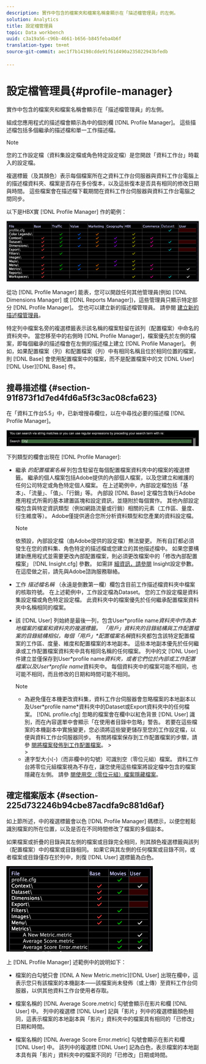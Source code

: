 ```yaml
---
description: 實作中包含的檔案夾和檔案名稱會顯示在「描述檔管理員」的左側。
solution: Analytics
title: 設定檔管理員
topic: Data workbench
uuid: c3a19a56-c96b-4661-b656-b845feba4b6f
translation-type: tm+mt
source-git-commit: aec1f7b14198cdde91f61d490a235022943bfedb

---
```



# 設定檔管理員{#profile-manager}

實作中包含的檔案夾和檔案名稱會顯示在「描述檔管理員」的左側。

組成您應用程式的描述檔會顯示為中的個別欄 [!DNL Profile Manager]。 這些描述檔包括多個繼承的描述檔和單一工作描述檔。

>[!NOTE]
>
>您的工作設定檔（資料集設定檔或角色特定設定檔）是您開啟「資料工作台」時載入的設定檔。

複選標籤（及其顏色）表示每個檔案所在之資料工作台伺服器與資料工作台電腦上的描述檔資料夾、檔案是否存在多份復本，以及這些復本是否具有相同的修改日期與時間。 這些檔案會在描述檔下載期間在資料工作台伺服器與資料工作台電腦之間同步。

以下是HBX實 [!DNL Profile Manager] 作的範例：

![](assets/client-prof.png)

從功 [!DNL Profile Manager] 能表，您可以開啟任何其他管理員(例如 [!DNL Dimensions Manager] 或 [!DNL Reports Manager])，這些管理員只顯示特定部分 [!DNL Profile Manager]。 您也可以建立新的描述檔管理員。 請參閱 [建立新的描述檔管理員](../../../../home/c-get-started/c-intf-anlys-ftrs/c-cstm-prof-files-mgrs/c-new-prof-mgrs.md#concept-0021e006523e4d538aaa16322731d9d3)。

特定列中檔案名旁的複選標籤表示該名稱的檔案駐留在該列（配置檔案）中命名的資料夾中。 當您移至中的右側時 [!DNL Profile Manager]，檔案優先於左側的檔案，即每個繼承的描述檔會在左側的描述檔上建立 [!DNL Profile Manager]。 例如，如果配置檔案（列）和配置檔案（列）中有相同名稱且位於相同位置的檔案，則 [!DNL Base] 會使用配置檔案中的檔案，而不是配置檔案中的文 [!DNL User][!DNL User][!DNL Base] 件。

## 搜尋描述檔 {#section-91f873f1d7ed4fd6a5f3c3ac08cfa623}

在「資料工作台5.5」中，已新增搜尋欄位，以在中尋找必要的描述檔 [!DNL Profile Manager]。

![](assets/client-prof2.png)

下列類型的欄會出現在 [!DNL Profile Manager]:

* 繼承 *的配置檔案名稱* 列包含駐留在每個配置檔案資料夾中的檔案的複選標籤。 繼承的個人檔案包括Adobe提供的內部個人檔案，以及您建立和維護的任何公司特定或角色特定個人檔案。 在上述範例中，內部設定檔包括「基本」、「流量」、「值」、「行銷」等。 內部設 [!DNL Base] 定檔包含執行Adobe應用程式所需的基本建置區塊和設定資訊，並隨附於每個實作。 其他內部設定檔包含與特定資訊類型（例如網路流量或行銷）相關的元素（工作區、量度、衍生維度等）。 Adobe僅提供適合您所分析資料類型和您產業的資料設定檔。

   >[!NOTE]
   >
   >依預設，內部設定檔（由Adobe提供的設定檔）無法變更。 所有自訂都必須發生在您的資料集、角色特定的描述檔或您建立的其他描述檔中。 如果您要構建新應用程式並需要更改內部配置檔案，則必須更改檔案中的「修改內部配置檔案」 [!DNL Insight.cfg] 參數。 如需詳 [細資訊，請參閱](../../../../home/c-get-started/c-insght-config-param.md#concept-14da97d0756348e885c08ca9e866074b) Insight設定參數。 在這麼做之前，請先與Adobe諮詢服務聯絡。

* 工作 *描述檔名稱* （永遠是倒數第一欄）欄包含目前工作描述檔資料夾中檔案的核取符號。 在上述範例中，工作設定檔為Dataset。 您的工作設定檔是資料集設定檔或角色特定設定檔。 此資料夾中的檔案優先於任何繼承配置檔案資料夾中名稱相同的檔案。
* 該 [!DNL User] 列始終是最後一列，包含User\*profile name*資料夾中作為本地檔案的檔案和資料夾的複選標籤。 「用戶」資料夾的目錄結構與工作配置檔案的目錄結構相似，每個「用戶」\*配置檔案名稱*資料夾都包含該特定配置檔案的工作區、度量、維度和配置檔案的本地副本。 這些本地副本優先於任何繼承或工作配置檔案資料夾中具有相同名稱的任何檔案。 列中的文 [!DNL User] 件建立並僅保存到User\*profile name*資料夾，或者它們位於內部或工作配置檔案以及User\*profile name*資料夾中。 每個資料夾中的檔案可能不相同，也可能不相同，而且修改的日期和時間可能不相同。

   >[!NOTE]
   >
   >
   >    
   >    
   >    * 為避免僅在本機更改資料集，資料工作台伺服器會忽略檔案的本地副本以及User\*profile name*資料夾中的Dataset或Export資料夾中的任何檔案。 [!DNL profile.cfg] 忽略的檔案會在欄中以紅色背景 [!DNL User] 識別，而在內容選單中會顯示「在使用者目錄中忽略」警告。 若要在這些檔案的本機副本中實施變更，您必須將這些變更儲存至您的工作設定檔，以便與資料工作台伺服器同步。 有關將檔案保存到工作配置檔案的步驟，請參 [閱將檔案發佈到工作配置檔案](../../../../home/c-get-started/c-admin-intrf/c-prof-mgr/t-pub-files-wkg-prof.md#task-a0106e010c834d16bd60eef4721b6af9)。
      >    
      >    
   * 連字型大小(-)（而非欄中的勾號）可識別空（零位元組）檔案。 資料工作台將零位元組檔案視為不存在，讓您使用這些檔案將設定檔中包含的檔案隱藏在左側。 請參 [閱使用空（零位元組）檔案隱藏檔案](../../../../home/c-get-started/c-admin-intrf/c-prof-mgr/c-empty-files.md#concept-e776fac9e5904bed8c13b9d5eb17c491)。


## 確定檔案版本 {#section-225d732246b94cbe87acdfa9c881d6af}

如上節所述，中的複選標籤會以色 [!DNL Profile Manager] 碼標示，以便您輕鬆識別檔案的所在位置，以及是否在不同時間修改了檔案的多個副本。

如果檔案或折疊的目錄與其左側的檔案或目錄完全相同，則其顏色複選標籤與該列（配置檔案）中的檔案或目錄相同。 如果它與其左側的任何檔案或目錄不同，或者檔案或目錄僅存在於列中，則復 [!DNL User] 選標籤為白色。

![](assets/vis_ProfMgr_LocalFiles.png)

上 [!DNL Profile Manager] 述範例中的說明如下：

* 檔案的白勾號只會 [!DNL A New Metric.metric][!DNL User] 出現在欄中，這表示您只有該檔案的本機副本——該檔案尚未發佈（或上傳）至資料工作台伺服器，以供其他資料工作台使用者存取。

* 檔案名稱的 [!DNL Average Score.metric] 勾號會顯示在影片和欄 [!DNL User] 中。 列中的複選標 [!DNL User] 記與「影片」列中的複選標籤顏色相同，這表示檔案的本地副本與「影片」資料夾中的檔案具有相同的「已修改」日期和時間。

* 檔案名稱的 [!DNL Average Score Error.metric] 勾號會顯示在影片和欄 [!DNL User] 中。 該列中的複選標 [!DNL User] 記為白色，表示檔案的本地副本具有與「影片」資料夾中的檔案不同的「已修改」日期或時間。

